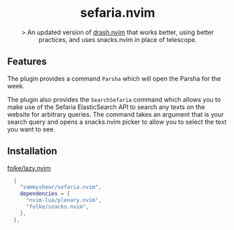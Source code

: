 <p align="center">
  <h1 align="center">sefaria.nvim</h2>
</p>

<p align="center">
    > An updated version of <a href="https://github.com/sammyshear/drash.nvim">drash.nvim</a> that works better, using better practices, and uses snacks.nvim in place of telescope.
</p>

## Features

The plugin provides a command `Parsha` which will open the Parsha for the week.

The plugin also provides the `SearchSefaria` command which allows you to make use of the Sefaria ElasticSearch API to search any texts on the website for arbitrary queries. The command takes an argument that is your search query and opens a snacks.nvim picker to allow you to select the text you want to see.

## Installation

[folke/lazy.nvim](https://github.com/folke/lazy.nvim)

```lua
  {
    "sammyshear/sefaria.nvim",
    dependencies = {
      "nvim-lua/plenary.nvim",
      "folke/snacks.nvim",
    },
  },
```
